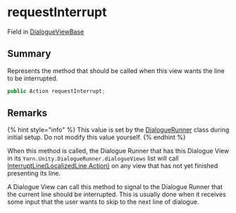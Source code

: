 # requestInterrupt

Field in [DialogueViewBase](yarn.unity.dialogueviewbase.md)

## Summary

Represents the method that should be called when this view wants the line to be interrupted.

```csharp
public Action requestInterrupt;
```

## Remarks

{% hint style="info" %}
This value is set by the [DialogueRunner](yarn.unity.dialoguerunner.md) class during initial setup. Do not modify this value yourself.
{% endhint %}

When this method is called, the Dialogue Runner that has this Dialogue View in its `Yarn.Unity.DialogueRunner.dialogueViews` list will call [InterruptLine(LocalizedLine,Action)](yarn.unity.dialogueviewbase.interruptline.md) on any view that has not yet finished presenting its line.

A Dialogue View can call this method to signal to the Dialogue Runner that the current line should be interrupted. This is usually done when it receives some input that the user wants to skip to the next line of dialogue.
